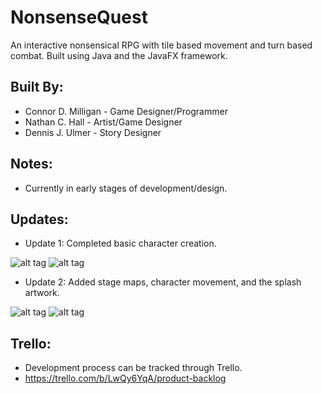 # NonsenseQuest

An interactive nonsensical RPG with tile based movement and turn based combat.
Built using Java and the JavaFX framework.

## Built By:

- Connor D. Milligan - Game Designer/Programmer
- Nathan C. Hall - Artist/Game Designer
- Dennis J. Ulmer - Story Designer

## Notes:

- Currently in early stages of development/design.

## Updates:

- Update 1: Completed basic character creation.

![alt tag](https://preview.ibb.co/bXg2gF/Update_1_final_1.png)
![alt tag](https://preview.ibb.co/djDtov/Update_1_final_2.png)

- Update 2: Added stage maps, character movement, and the splash artwork.

![alt tag](https://preview.ibb.co/geVDqa/Update_2_splash.png)
![alt tag](https://preview.ibb.co/c24Oqa/Update_2_part_2.png)

## Trello:

- Development process can be tracked through Trello.
- https://trello.com/b/LwQy6YqA/product-backlog
